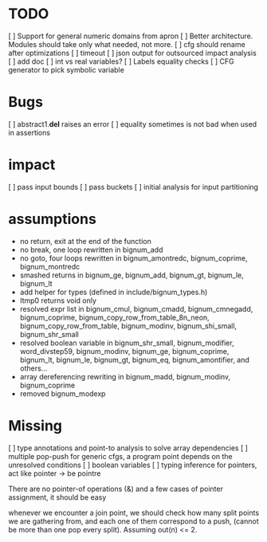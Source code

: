 # TODO

[ ] Support for general numeric domains from apron
[ ] Better architecture. Modules should take only what needed, not more.
[ ] cfg should rename after optimizations
[ ] timeout
[ ] json output for outsourced impact analysis
[ ] add doc
[ ] int vs real variables?
[ ] Labels equality checks
[ ] CFG generator to pick symbolic variable

# Bugs

[ ] abstract1.__del__ raises an error
[ ] equality sometimes is not bad when used in assertions

# impact

[ ] pass input bounds
[ ] pass buckets
[ ] initial analysis for input partitioning

# assumptions

- no return, exit at the end of the function
- no break, one loop rewritten in bignum_add
- no goto, four loops rewritten in bignum_amontredc, bignum_coprime, bignum_montredc
- smashed returns in bignum_ge, bignum_add, bignum_gt, bignum_le, bignum_lt
- add helper for types (defined in include/bignum_types.h)
- ltmp0 returns void only
- resolved expr list in bignum_cmul, bignum_cmadd, bignum_cmnegadd, bignum_coprime, bignum_copy_row_from_table_8n_neon, bignum_copy_row_from_table, bignum_modinv, bignum_shi_small, bignum_shr_small
- resolved boolean variable in bignum_shr_small, bignum_modifier, word_divstep59, bignum_modinv, bignum_ge, bignum_coprime, bignum_lt, bignum_le, bignum_gt, bignum_eq, bignum_amontifier, and others...
- array dereferencing rewriting in bignum_madd, bignum_modinv, bignum_coprime
- removed bignum_modexp


# Missing

[ ] type annotations and point-to analysis to solve array dependencies
[ ] multiple pop-push for generic cfgs, a program point depends on the unresolved conditions
[ ] boolean variables
[ ] typing inference for pointers, act like pointer -> be pointre

There are no pointer-of operations (&) and a few cases of pointer assignment, it should be easy

whenever we encounter a join point, we should check how many split points we are gathering from, and each one of them correspond to a push, (cannot be more than one pop every split). Assuming out(n) <= 2.
